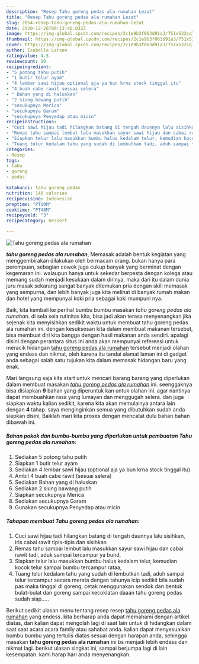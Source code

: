 ```yaml
---
description: "Resep Tahu goreng pedas ala rumahan Lezat"
title: "Resep Tahu goreng pedas ala rumahan Lezat"
slug: 2054-resep-tahu-goreng-pedas-ala-rumahan-lezat
date: 2020-12-26T06:13:40.032Z
image: https://img-global.cpcdn.com/recipes/2c1e9b3f063d91a3/751x532cq70/tahu-goreng-pedas-ala-rumahan-foto-resep-utama.jpg
thumbnail: https://img-global.cpcdn.com/recipes/2c1e9b3f063d91a3/751x532cq70/tahu-goreng-pedas-ala-rumahan-foto-resep-utama.jpg
cover: https://img-global.cpcdn.com/recipes/2c1e9b3f063d91a3/751x532cq70/tahu-goreng-pedas-ala-rumahan-foto-resep-utama.jpg
author: Isabelle Larson
ratingvalue: 4.5
reviewcount: 10
recipeingredient:
- "5 potong tahu putih"
- "1 butir telur ayam"
- "4 lembar sawi hijau optional aja ya bun krna stock tinggal itu"
- "4 buah cabe rawit sesuai selera"
- " Bahan yang di haluskan"
- "2 siung bawang putih"
- "secukupnya Merica"
- "secukupnya Garam"
- "secukupnya Penyedap atau micin"
recipeinstructions:
- "Cuci sawi hijau tadi hilangkan batang di tengah daunnya lalu sisihkan, iris cabai rawit tipis-tipis dan sisihkan"
- "Remas tahu sampai lembut lalu masukkan sayur sawi hijau dan cabai rawit tadi, aduk sampai tercampur ya bund,"
- "Siapkan telur lalu masukkan bumbu halus kedalam telur, kemudian kocok telur sampai bumbu tercampur rataa,"
- "Tuang telur kedalam tahu yang sudah di lembutkan tadi, aduh sampai telur tercampur secara merata dengan tahunya icip sedikit bila sudah pas maka tinggal di goreng, cetak menggunakan sendok dan bentuk bulat-bulat dan goreng sampai kecoklatan daaan tahu goreng pedas sudah siap....."
categories:
- Resep
tags:
- tahu
- goreng
- pedas

katakunci: tahu goreng pedas 
nutrition: 140 calories
recipecuisine: Indonesian
preptime: "PT10M"
cooktime: "PT48M"
recipeyield: "3"
recipecategory: Dessert

---
```



![Tahu goreng pedas ala rumahan](https://img-global.cpcdn.com/recipes/2c1e9b3f063d91a3/751x532cq70/tahu-goreng-pedas-ala-rumahan-foto-resep-utama.jpg)

<b><i>tahu goreng pedas ala rumahan</i></b>, Memasak adalah bentuk kegiatan yang menggembirakan dilakukan oleh bermacam orang. bukan hanya para perempuan, sebagian cowok juga cukup banyak yang berminat dengan kegemaran ini. walaupun hanya untuk sekedar berpesta dengan kolega atau memang sudah menjadi kesukaan dalam dirinya. maka dari itu dalam dunia juru masak sekarang sangat banyak ditemukan pria dengan skill memasak yang sempurna, dan lebih banyak juga kita melihat di banyak rumah makan dan hotel yang mempunyai koki pria sebagai koki mumpuni nya.



Baik, kita kembali ke perihal bumbu bumbu masakan <i>tahu goreng pedas ala rumahan</i>. di sela sela rutinitas kita, bisa jadi akan terasa menyenangkan jika sejenak kita menyisihkan sedikit waktu untuk membuat tahu goreng pedas ala rumahan ini. dengan kesuksesan kita dalam membuat makanan tersebut, bisa membuat diri kita bangga dengan hasil makanan anda sendiri. apalagi disini dengan perantara situs ini anda akan mempunyai referensi untuk meracik hidangan <u>tahu goreng pedas ala rumahan</u> tersebut menjadi olahan yang endess dan nikmat, oleh karena itu tandai alamat laman ini di gadget anda sebagai salah satu rujukan kita dalam memasak hidangan baru yang enak.


Mari langsung saja kita start untuk mencari barang barang yang diperlukan dalam membuat masakan <u><i>tahu goreng pedas ala rumahan</i></u> ini. seenggaknya bisa disiapkan <b>9</b> bahan yang diperuntuk kan untuk olahan ini. agar nantinya dapat membuahkan rasa yang lumayan dan menggugah selera. dan juga siapkan waktu kalian sedikit, karena kita akan memulainya antara lain dengan <b>4</b> tahap. saya menginginkan semua yang dibutuhkan sudah anda siapkan disini, Baiklah mari kita proses dengan mencatat dulu bahan bahan dibawah ini.

<!--inarticleads1-->

##### Bahan pokok dan bumbu-bumbu yang diperlukan untuk pembuatan Tahu goreng pedas ala rumahan:

1. Sediakan 5 potong tahu putih
1. Siapkan 1 butir telur ayam
1. Sediakan 4 lembar sawi hijau (optional aja ya bun krna stock tinggal itu)
1. Ambil 4 buah cabe rawit (sesuai selera)
1. Sediakan  Bahan yang di haluskan
1. Sediakan 2 siung bawang putih
1. Siapkan secukupnya Merica
1. Sediakan secukupnya Garam
1. Gunakan secukupnya Penyedap atau micin




<!--inarticleads2-->

##### Tahapan membuat Tahu goreng pedas ala rumahan:

1. Cuci sawi hijau tadi hilangkan batang di tengah daunnya lalu sisihkan, iris cabai rawit tipis-tipis dan sisihkan
1. Remas tahu sampai lembut lalu masukkan sayur sawi hijau dan cabai rawit tadi, aduk sampai tercampur ya bund,
1. Siapkan telur lalu masukkan bumbu halus kedalam telur, kemudian kocok telur sampai bumbu tercampur rataa,
1. Tuang telur kedalam tahu yang sudah di lembutkan tadi, aduh sampai telur tercampur secara merata dengan tahunya icip sedikit bila sudah pas maka tinggal di goreng, cetak menggunakan sendok dan bentuk bulat-bulat dan goreng sampai kecoklatan daaan tahu goreng pedas sudah siap.....




Berikut sedikit ulasan menu tentang resep resep <u>tahu goreng pedas ala rumahan</u> yang endess. kita berharap anda dapat memahami dengan artikel diatas, dan kalian dapat mengolah lagi di saat lain untuk di hidangkan dalam saat saat acara acara family atau sahabat anda. kalian dapat menyesuaikan bumbu bumbu yang tertulis diatas sesuai dengan harapan anda, sehingga masakan <b>tahu goreng pedas ala rumahan</b> ini bs menjadi lebih endess dan nikmat lagi. berikut ulasan singkat ini, sampai berjumpa lagi di lain kesempatan. kami harap hari anda menyenangkan.
